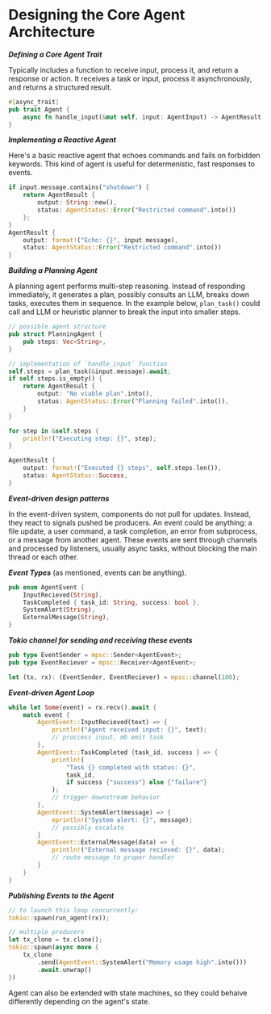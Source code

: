 # Designing the Core Agent Architecture

***Defining a Core Agent Trait***

Typically includes a function to receive input, process it, and return a response or action. It receives a task or input, process it asynchronously, and returns a structured result.
```rust
#[async_trait]
pub trait Agent {
    async fn handle_input(&mut self, input: AgentInput) -> AgentResult;
}
```

***Implementing a Reactive Agent***

Here's a basic reactive agent that echoes commands and fails on forbidden keywords. This kind of agent is useful for determenistic, fast responses to events.
```rust
if input.message.contains("shutdown") {
    return AgentResult {
        output: String::new(),
        status: AgentStatus::Error("Restricted command".into())
    };
}
AgentResult {
    output: format!("Echo: {}", input.message),
    status: AgentStatus::Error("Restricted command".into())
}
```

***Building a Planning Agent***

A planning agent performs multi-step reasoning. Instead of responding immediately, it generates a plan, possibly consults an LLM, breaks down tasks, executes them in sequence. In the example below, `plan_task()` could call and LLM or heuristic planner to break the input into smaller steps.
```rust
// possible agent structure
pub struct PlanningAgent {
    pub steps: Vec<String>,
}

// implementation of `handle_input` function
self.steps = plan_task(&input.message).await;
if self.steps.is_empty() {
    return AgentResult {
        output: "No viable plan".into(),
        status: AgentStatus::Error("Planning failed".into()),
    }
}

for step in &self.steps {
    println!("Executing step: {}", step);
}

AgentResult {
    output: format!("Executed {} steps", self.steps.len()),
    status: AgentStatus::Success,
}
```


***Event-driven design patterns***

In the event-driven system, components do not pull for updates. Instead, they react to signals pushed be producers. An event could be anything: a file update, a user command, a task completion, an error from subprocess, or a message from another agent. These events are sent through channels and processed by listeners, usually async tasks, without blocking the main thread or each other.

***Event Types*** (as mentioned, events can be anything).
```rust
pub enum AgentEvent {
    InputRecieved(String),
    TaskCompleted { task_id: String, success: bool },
    SystemAlert(String),
    ExternalMessage(String),
}
```

***Tokio channel for sending and receiving these events***
```rust
pub type EventSender = mpsc::Sender<AgentEvent>;
pub type EventReciever = mpsc::Receiver<AgentEvent>;

let (tx, rx): (EventSender, EventReciever) = mpsc::channel(100);
```

***Event-driven Agent Loop***
```rust
while let Some(event) = rx.recv().await {
    match event {
        AgentEvent::InputRecieved(text) => {
            println!("Agent received input: {}", text);
            // proccess input, mb emit task
        },
        AgentEvent::TaskCompleted {task_id, success } => {
            println!(
                "Task {} completed with status: {}",
                task_id,
                if success {"success"} else {"failure"}
            );
            // trigger downstream behavior
        },
        AgentEvent::SystemAlert(message) => {
            eprintln!("System alert: {}", message);
            // possibly escalate
        }
        AgentEvent::ExternalMessage(data) => {
            println!("External message recieved: {}", data);
            // route message to proper handler
        }
    }
}
```

***Publishing Events to the Agent***
```rust
// to launch this loop concurrently:
tokio::spawn(run_agent(rx));

// multiple producers
let tx_clone = tx.clone();
tokio::spawn(async move {
    tx_clone
        .send(AgentEvent::SystemAlert("Memory usage high".into()))
        .await.unwrap()
})
```

Agent can also be extended with state machines, so they could behaive differently depending on the agent's state.
